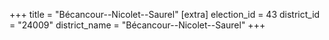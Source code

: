 +++
title = "Bécancour--Nicolet--Saurel"
[extra]
election_id = 43
district_id = "24009"
district_name = "Bécancour--Nicolet--Saurel"
+++
